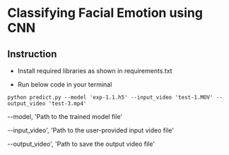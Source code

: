 # Classifying Facial Emotion using CNN

## Instruction

- Install required libraries as shown in requirements.txt

- Run below code in your terminal 

`python predict.py --model 'exp-1.1.h5' --input_video 'test-1.MOV' --output_video 'test-3.mp4'`

--model, 'Path to the trained model file'

--input_video', 'Path to the user-provided input video file'

--output_video', 'Path to save the output video file'
